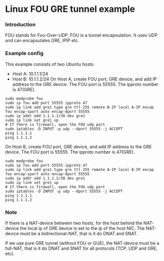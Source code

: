 # Linux FOU GRE tunnel example
### Introduction
FOU stands for Foo-Over-UDP. FOU is a tunnel encapsulation. It uses UDP and can encapsulates GRE, IPIP etc.

### Example config
This example consists of two Ubuntu hosts:
- Host A: 10.1.1.1/24
- Host B: 10.1.1.2/24
On Host A, create FOU port, GRE device, and add IP address to the GRE device. The FOU port is 55555. The ipproto number is 47(GRE).
```shell
sudo modprobe fou
sudo ip fou add port 55555 ipproto 47
sudo ip link add gre1 type gre ttl 255 remote B-IP local A-IP encap fou encap-sport auto encap-dport 55555
sudo ip addr add 1.1.1.1/30 dev gre1
sudo ip link set gre1 up
# If there is firewall, open the FOU udp port
sudo iptables -D INPUT -p udp --dport 55555 -j ACCEPT
ping 1.1.1.1
ping 1.1.1.2
```

On Host B, create FOU port, GRE device, and add IP address to the GRE device. The FOU port is 55555. The ipproto number is 47(GRE).
```shell
sudo modprobe fou
sudo ip fou add port 55555 ipproto 47
sudo ip link add gre1 type gre ttl 255 remote A-IP local B-IP encap fou encap-sport auto encap-dport 55555
sudo ip addr add 1.1.1.2/30 dev gre1
sudo ip link set gre1 up
# If there is firewall, open the FOU udp port
sudo iptables -D INPUT -p udp --dport 55555 -j ACCEPT
ping 1.1.1.1
ping 1.1.1.2
```

### Note

If there is a NAT-device between two hosts, for the host behind the NAT-device the local ip of GRE device is set to the ip of the  host NIC. The NAT-device must be a bidirectional-NAT, that is it do DNAT and SNAT.

If we use pure GRE tunnel (without FOU or GUE), the NAT-device must be a full-NAT, that is it do DNAT and SNAT for all protocols (TCP, UDP and GRE, etc).
